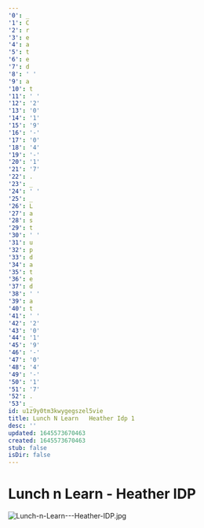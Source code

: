 ```yaml
---
'0': _
'1': C
'2': r
'3': e
'4': a
'5': t
'6': e
'7': d
'8': ' '
'9': a
'10': t
'11': ' '
'12': '2'
'13': '0'
'14': '1'
'15': '9'
'16': '-'
'17': '0'
'18': '4'
'19': '-'
'20': '1'
'21': '7'
'22': .
'23': _
'24': ' '
'25': _
'26': L
'27': a
'28': s
'29': t
'30': ' '
'31': u
'32': p
'33': d
'34': a
'35': t
'36': e
'37': d
'38': ' '
'39': a
'40': t
'41': ' '
'42': '2'
'43': '0'
'44': '1'
'45': '9'
'46': '-'
'47': '0'
'48': '4'
'49': '-'
'50': '1'
'51': '7'
'52': .
'53': _
id: u1z9y0tm3kwygegszel5vie
title: Lunch N Learn   Heather Idp 1
desc: ''
updated: 1645573670463
created: 1645573670463
stub: false
isDir: false
---
```


# Lunch n Learn - Heather IDP


![Lunch-n-Learn---Heather-IDP.jpg](/assets/lunch-n-learn---heather-idp-m2bsexbgff8i.jpg)

